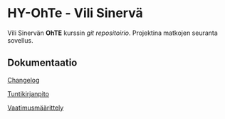 # HY-OhTe - Vili Sinervä

Vili Sinervän **OhTE** kurssin *git repositoirio*. Projektina matkojen seuranta sovellus.

## Dokumentaatio
[Changelog](https://github.com/ArcticCoder/trip-tracker/blob/master/dokumentaatio/changelog.md)

[Tuntikirjanpito](https://github.com/ArcticCoder/trip-tracker/blob/master/dokumentaatio/tuntikirjanpito.md)

[Vaatimusmäärittely](https://github.com/ArcticCoder/trip-tracker/blob/master/dokumentaatio/vaatimusmaarittely.md)
